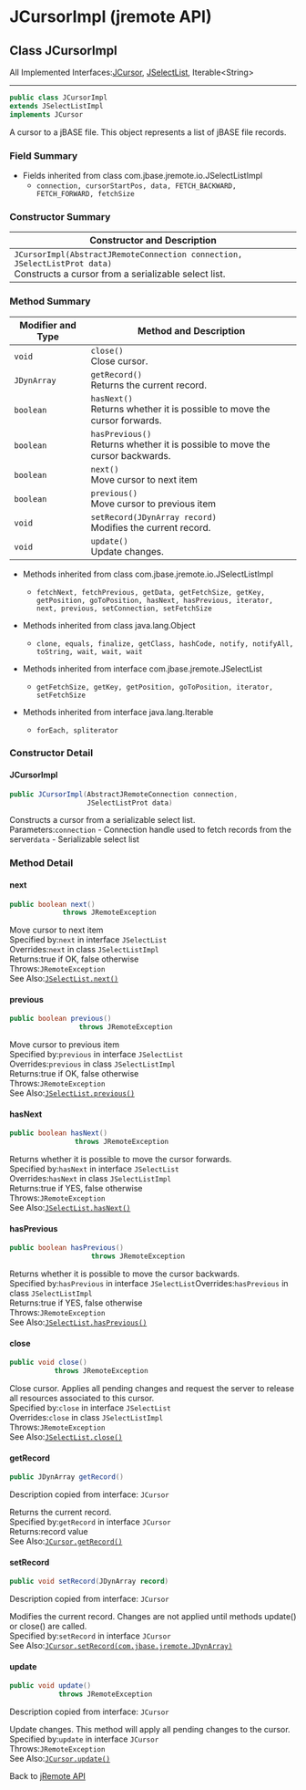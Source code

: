 # JCursorImpl (jremote API)

<PageHeader />

## Class JCursorImpl

All Implemented Interfaces:[JCursor](./../../jcursor-(jremote-api) "interface in com.jbase.jremote"), [JSelectList](./../../jselectlist-(jremote-api) "interface in com.jbase.jremote"), Iterable&lt;String&gt;
* * *

```java
public class JCursorImpl
extends JSelectListImpl
implements JCursor
```

A cursor to a jBASE file.
This object represents a list of jBASE file records.

### Field Summary

- Fields inherited from class com.jbase.jremote.io.JSelectListImpl
  - `connection, cursorStartPos, data, FETCH_BACKWARD, FETCH_FORWARD, fetchSize`

### Constructor Summary

| Constructor and Description |
| --- |
| `JCursorImpl(AbstractJRemoteConnection connection, JSelectListProt data)`<br>Constructs a cursor from a serializable select list. |

### Method Summary

| Modifier and Type | Method and Description |
| --- | --- |
| `void` | `close()`<br>Close cursor. |
| `JDynArray` | `getRecord()`<br>Returns the current record. |
| `boolean` | `hasNext()`<br>Returns whether it is possible to move the cursor forwards. |
| `boolean` | `hasPrevious()`<br>Returns whether it is possible to move the cursor backwards. |
| `boolean` | `next()`<br>Move cursor to next item |
| `boolean` | `previous()`<br>Move cursor to previous item |
| `void` | `setRecord(JDynArray record)`<br>Modifies the current record. |
| `void` | `update()`<br>Update changes. |

- Methods inherited from class com.jbase.jremote.io.JSelectListImpl
  - `fetchNext, fetchPrevious, getData, getFetchSize, getKey, getPosition, goToPosition, hasNext, hasPrevious, iterator, next, previous, setConnection, setFetchSize`
- Methods inherited from class java.lang.Object
  - `clone, equals, finalize, getClass, hashCode, notify, notifyAll, toString, wait, wait, wait`

- Methods inherited from interface com.jbase.jremote.JSelectList
  - `getFetchSize, getKey, getPosition, goToPosition, iterator, setFetchSize`
- Methods inherited from interface java.lang.Iterable
  - `forEach, spliterator`

### Constructor Detail

#### JCursorImpl

```java
public JCursorImpl(AbstractJRemoteConnection connection,
                   JSelectListProt data)
```

Constructs a cursor from a serializable select list.  
Parameters:`connection` - Connection handle used to fetch records from the server`data` - Serializable select list

### Method Detail

#### next

```java
public boolean next()
             throws JRemoteException
```

Move cursor to next item  
Specified by:`next` in interface `JSelectList`  
Overrides:`next` in class `JSelectListImpl`  
Returns:true if OK, false otherwise  
Throws:`JRemoteException`  
See Also:[`JSelectList.next()`](./../../jselectlist-(jremote-api)#next--)

#### previous

```java
public boolean previous()
                 throws JRemoteException
```

Move cursor to previous item  
Specified by:`previous` in interface `JSelectList`  
Overrides:`previous` in class `JSelectListImpl`  
Returns:true if OK, false otherwise  
Throws:`JRemoteException`  
See Also:[`JSelectList.previous()`](./../../jselectlist-(jremote-api)#previous--)

#### hasNext

```java
public boolean hasNext()
                throws JRemoteException
```

Returns whether it is possible to move the cursor forwards.  
Specified by:`hasNext` in interface `JSelectList`  
Overrides:`hasNext` in class `JSelectListImpl`  
Returns:true if YES, false otherwise  
Throws:`JRemoteException`  
See Also:[`JSelectList.hasNext()`](./../../jselectlist-(jremote-api)#hasNext--)

#### hasPrevious

```java
public boolean hasPrevious()
                    throws JRemoteException
```

Returns whether it is possible to move the cursor backwards.  
Specified by:`hasPrevious` in interface `JSelectList`Overrides:`hasPrevious` in class `JSelectListImpl`  
Returns:true if YES, false otherwise  
Throws:`JRemoteException`  
See Also:[`JSelectList.hasPrevious()`](./../../jselectlist-(jremote-api)#hasPrevious--)

#### close

```java
public void close()
           throws JRemoteException
```

Close cursor. Applies all pending changes and request the server to release all resources associated to this cursor.  
Specified by:`close` in interface `JSelectList`  
Overrides:`close` in class `JSelectListImpl`  
Throws:`JRemoteException`  
See Also:[`JSelectList.close()`](./../../jselectlist-(jremote-api)#close--)

#### getRecord

```java
public JDynArray getRecord()
```

Description copied from interface: `JCursor`

Returns the current record.  
Specified by:`getRecord` in interface `JCursor`  
Returns:record value  
See Also:[`JCursor.getRecord()`](./../../jcursor-(jremote-api)#getRecord--)

#### setRecord

```java
public void setRecord(JDynArray record)
```

Description copied from interface: `JCursor`

Modifies the current record. Changes are not applied until methods update() or close() are called.  
Specified by:`setRecord` in interface `JCursor`  
See Also:[`JCursor.setRecord(com.jbase.jremote.JDynArray)`](./../../jcursor-(jremote-api)#setRecord-com.jbase.jremote)

#### update

```java
public void update()
            throws JRemoteException
```

Description copied from interface: `JCursor`

Update changes. This method will apply all pending changes to the cursor.  
Specified by:`update` in interface `JCursor`  
Throws:`JRemoteException`  
See Also:[`JCursor.update()`](./../../jcursor-(jremote-api)#update--)

Back to [jRemote API](./../../README.md)
  
<PageFooter />
